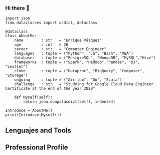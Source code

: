 ### Hi there 👋

<!--
**Enr1que319/Enr1que319** is a ✨ _special_ ✨ repository because its `README.md` (this file) appears on your GitHub profile.

Here are some ideas to get you started:

- 🔭 I’m currently working on ...
- 🌱 I’m currently learning ...
- 👯 I’m looking to collaborate on ...
- 🤔 I’m looking for help with ...
- 💬 Ask me about ...
- 📫 How to reach me: ...
- 😄 Pronouns: ...
- ⚡ Fun fact: ...
-->

```python, term=True
import json
from dataclasses import asdict, dataclass

@dataclass
class AboutMe:
    name        : str   = "Enrique Vázquez"
    age         : int   = 26
    career      : str   = "Computer Engineer"
    languages   : tuple = ("Python", "JS", "Bash", "VBA")
    databases   : tuple = ("PostgreSQL", "MongoDB", "MySQL","Hive")
    frameworks  : tuple = ("Spark", "Hadoop","Pandas", "D3", "Leaflet")
    cloud       : tuple = ("Dataproc", "BigQuery", "Composer", "Storage")
    ongoing     : tuple = ("Airflow", "Go", "Scala")
    challenge   : str   = "Studying for Google Cloud Data Engineer Certificate at the end of the year 2020"

    def Myself(self):
        return json.dumps(asdict(self), indent=4)

Introduce = AboutMe()
print(Introduce.Myself())

```
## Lenguajes and Tools


## Professional Profile



